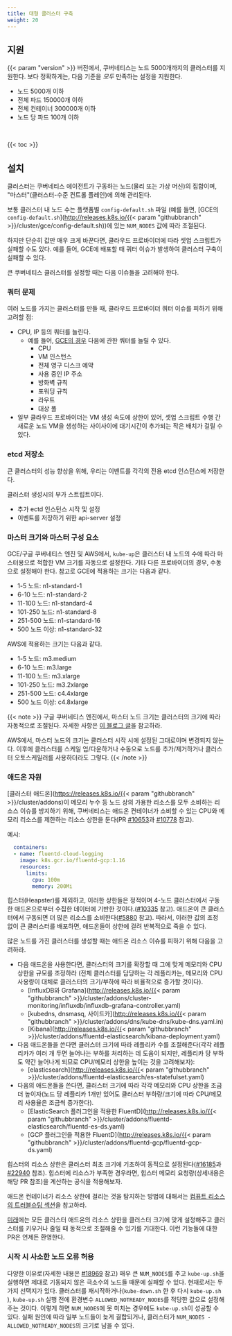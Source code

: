 ```yaml
---
title: 대형 클러스터 구축
weight: 20
---
```


## 지원

{{< param "version" >}} 버전에서, 쿠버네티스는 노드 5000개까지의 클러스터를 지원한다. 보다 정확하게는, 다음 기준을 *모두* 만족하는 설정을 지원한다.

* 노드 5000개 이하
* 전체 파드 150000개 이하
* 전체 컨테이너 300000개 이하
* 노드 당 파드 100개 이하

<br>

{{< toc >}}

## 설치

클러스터는 쿠버네티스 에이전트가 구동하는 노드(물리 또는 가상 머신)의 집합이며, "마스터"(클러스터-수준 컨트롤 플레인)에 의해 관리된다.

보통 클러스터 내 노드 수는 플랫폼별 `config-default.sh` 파일 (예를 들면, [GCE의 `config-default.sh`](http://releases.k8s.io/{{< param "githubbranch" >}}/cluster/gce/config-default.sh))에 있는 `NUM_NODES` 값에 따라 조절된다.

하지만 단순히 값만 매우 크게 바꾼다면, 클라우드 프로바이더에 따라 셋업 스크립트가 실패할 수도 있다. 예를 들어, GCE에 배포할 때 쿼터 이슈가 발생하여 클러스터 구축이 실패할 수 있다.

큰 쿠버네티스 클러스터를 설정할 때는 다음 이슈들을 고려해야 한다.

### 쿼터 문제

여러 노드를 가지는 클러스터를 만들 때, 클라우드 프로바이더 쿼터 이슈를 피하기 위해 고려할 점:

* CPU, IP 등의 쿼터를 늘린다.
  * 예를 들어, [GCE의 경우](https://cloud.google.com/compute/docs/resource-quotas) 다음에 관한 쿼터를 늘릴 수 있다.
    * CPU
    * VM 인스턴스
    * 전체 영구 디스크 예약
    * 사용 중인 IP 주소
    * 방화벽 규칙
    * 포워딩 규칙
    * 라우트
    * 대상 풀
* 일부 클라우드 프로바이더는 VM 생성 속도에 상한이 있어, 셋업 스크립트 수행 간 새로운 노드 VM을 생성하는 사이사이에 대기시간이 추가되는 작은 배치가 걸릴 수 있다.

### etcd 저장소

큰 클러스터의 성능 향상을 위해, 우리는 이벤트를 각각의 전용 etcd 인스턴스에 저장한다.

클러스터 생성시의 부가 스트립트이다.

* 추가 ectd 인스턴스 시작 및 설정
* 이벤트를 저장하기 위한 api-server 설정

### 마스터 크기와 마스터 구성 요소

GCE/구글 쿠버네티스 엔진 및 AWS에서, `kube-up`은 클러스터 내 노드의 수에 따라 마스터용으로 적합한 VM 크기를 자동으로 설정한다.
기타 다른 프로바이더의 경우, 수동으로 설정해야 한다. 참고로 GCE에 적용하는 크기는 다음과 같다.

* 1-5 노드: n1-standard-1
* 6-10 노드: n1-standard-2
* 11-100 노드: n1-standard-4
* 101-250 노드: n1-standard-8
* 251-500 노드: n1-standard-16
* 500 노드 이상: n1-standard-32

AWS에 적용하는 크기는 다음과 같다.

* 1-5 노드: m3.medium
* 6-10 노드: m3.large
* 11-100 노드: m3.xlarge
* 101-250 노드: m3.2xlarge
* 251-500 노드: c4.4xlarge
* 500 노드 이상: c4.8xlarge

{{< note >}}
구글 쿠버네티스 엔진에서, 마스터 노드 크기는 클러스터의 크기에 따라 자동적으로 조절된다. 자세한 사항은 [이 블로그 글](https://cloudplatform.googleblog.com/2017/11/Cutting-Cluster-Management-Fees-on-Google-Kubernetes-Engine.html)을 참고하라.

AWS에서, 마스터 노드의 크기는 클러스터 시작 시에 설정된 그대로이며 변경되지 않는다. 이후에 클러스터를 스케일 업/다운하거나 수동으로 노드를 추가/제거하거나 클러스터 오토스케일러를 사용하더라도 그렇다.
{{< /note >}}

### 애드온 자원

[클러스터 애드온](https://releases.k8s.io/{{< param "githubbranch" >}}/cluster/addons)이 메모리 누수 등 노드 상의 가용한 리소스를 모두 소비하는 리소스 이슈를 방지하기 위해, 쿠버네티스는 애드온 컨테이너가 소비할 수 있는 CPU와 메모리 리소스를 제한하는 리소스 상한을 둔다(PR [#10653](http://pr.k8s.io/10653/files)과 [#10778](http://pr.k8s.io/10778/files) 참고). 

예시:

```yaml
  containers:
  - name: fluentd-cloud-logging
    image: k8s.gcr.io/fluentd-gcp:1.16
    resources:
      limits:
        cpu: 100m
        memory: 200Mi
```

힙스터(Heapster)를 제외하고, 이러한 상한들은 정적이며 4-노드 클러스터에서 구동한 애드온으로부터 수집한 데이터에 기반한 것이다.([#10335](http://issue.k8s.io/10335#issuecomment-117861225) 참고). 애드온이 큰 클러스터에서 구동되면 더 많은 리소스를 소비한다([#5880](http://issue.k8s.io/5880#issuecomment-113984085) 참고). 따라서, 이러한 값의 조정 없이 큰 클러스터를 배포하면, 애드온들이 상한에 걸려 반복적으로 죽을 수 있다.

많은 노드를 가진 클러스터를 생성할 때는 애드온 리소스 이슈를 피하기 위해 다음을 고려하라.

* 다음 애드온을 사용한다면, 클러스터의 크기를 확장할 때 그에 맞게 메모리와 CPU 상한을 규모를 조정하라 (전체 클러스터를 담당하는 각 레플리카는, 메모리와 CPU 사용량이 대체로 클러스터의 크기/부하에 따라 비율적으로 증가할 것이다).
  * [InfluxDB와 Grafana](http://releases.k8s.io/{{< param "githubbranch" >}}/cluster/addons/cluster-monitoring/influxdb/influxdb-grafana-controller.yaml)
  * [kubedns, dnsmasq, 사이드카](http://releases.k8s.io/{{< param "githubbranch" >}}/cluster/addons/dns/kube-dns/kube-dns.yaml.in)
  * [Kibana](http://releases.k8s.io/{{< param "githubbranch" >}}/cluster/addons/fluentd-elasticsearch/kibana-deployment.yaml)
* 다음 애드온들을 쓴다면 클러스터 크기에 따라 레플리카 수를 조절해준다(각각 레플리카가 여러 개 두면 늘어나는 부하를 처리하는 데 도움이 되지만, 레플리카 당 부하도 약간 늘어나게 되므로 CPU/메모리 상한을 높이는 것을 고려해보자):
  * [elasticsearch](http://releases.k8s.io/{{< param "githubbranch" >}}/cluster/addons/fluentd-elasticsearch/es-statefulset.yaml)
* 다음의 애드온들을 쓴다면, 클러스터 크기에 따라 각각 메모리와 CPU 상한을 조금 더 높이자(노드 당 레플리카 1개만 있어도 클러스터 부하량/크기에 따라 CPU/메모리 사용율은 조금씩 증가한다).
  * [ElasticSearch 플러그인을 적용한 FluentD](http://releases.k8s.io/{{< param "githubbranch" >}}/cluster/addons/fluentd-elasticsearch/fluentd-es-ds.yaml)
  * [GCP 플러그인을 적용한 FluentD](http://releases.k8s.io/{{< param "githubbranch" >}}/cluster/addons/fluentd-gcp/fluentd-gcp-ds.yaml)

힙스터의 리소스 상한은 클러스터 최초 크기에 기초하여 동적으로 설정된다([#16185](http://issue.k8s.io/16185)과
[#22940](http://issue.k8s.io/22940) 참조). 힙스터에 리소스가 부족한 경우라면, 
 힙스터 메모리 요청량(상세내용은 해당 PR 참조)을 계산하는 공식을 적용해보자.

애드온 컨테이너가 리소스 상한에 걸리는 것을 탐지하는 방법에 대해서는 [컴퓨트 리소스의 트러블슈팅 섹션](/docs/concepts/configuration/manage-compute-resources-container/#troubleshooting)을 참고하라.

[미래](http://issue.k8s.io/13048)에는 모든 클러스터 애드온의 리소스 상한을 클러스터 크기에 맞게 설정해주고 클러스터를 키우거나 줄일 때 동적으로 조절해줄 수 있기를 기대한다.
이런 기능들에 대한 PR은 언제든 환영한다.

### 시작 시 사소한 노드 오류 허용

다양한 이유로(자세한 내용은 [#18969](https://github.com/kubernetes/kubernetes/issues/18969) 참고) 매우 큰 `NUM_NODES`를 주고 
`kube-up.sh`을 실행하면 제대로 기동되지 않은 극소수의 노드들 때문에 실패할 수 있다.
현재로서는 두 가지 선택지가 있다. 클러스터를 재시작하거나(`kube-down.sh` 한 후 다시 `kube-up.sh` ),
`kube-up.sh` 실행 전에 환경변수 `ALLOWED_NOTREADY_NODES`를 적당한 값으로 설정해주는 것이다. 
이렇게 하면 `NUM_NODES`에 못 미치는 경우에도 `kube-up.sh`이 성공할 수 있다.
실패 원인에 따라 일부 노드들이 늦게 결합되거나, 클러스터가 `NUM_NODES - ALLOWED_NOTREADY_NODES`의 크기로 남을 수 있다.
